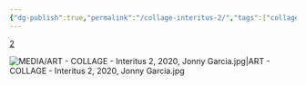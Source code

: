 ```yaml
---
{"dg-publish":true,"permalink":"/collage-interitus-2/","tags":["collage/series/interitus","c/number","c/colour-bw","c/colour-red","c/woman","c/city","c/colour-black","collage/year-2020","collage/lost"],"created":"2024-06-28T12:56:49.000-04:00","updated":"2025-08-27T16:23:18.853-04:00"}
---
```



[2](https://www.instagram.com/p/CAK347khs8p/)

![MEDIA/ART - COLLAGE - Interitus 2, 2020, Jonny Garcia.jpg|ART - COLLAGE - Interitus 2, 2020, Jonny Garcia.jpg](/img/user/MEDIA/ART%20-%20COLLAGE%20-%20Interitus%202,%202020,%20Jonny%20Garcia.jpg)
